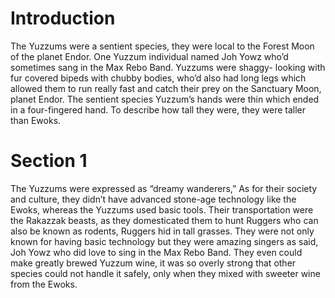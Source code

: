 # Introduction

The Yuzzums were a sentient species, they were local to the Forest Moon of the planet Endor.
One Yuzzum individual named Joh Yowz who’d sometimes sang in the Max Rebo Band.
Yuzzums were shaggy- looking with fur covered bipeds with chubby bodies, who’d also had long legs which allowed them to run really fast and catch their prey on the Sanctuary Moon, planet Endor.
The sentient species Yuzzum’s hands were thin which ended in a four-fingered hand.
To describe how tall they were, they were taller than Ewoks.

# Section 1

The Yuzzums were expressed as “dreamy wanderers,” As for their society and culture, they didn’t have advanced stone-age technology like the Ewoks, whereas the Yuzzums used basic tools.
Their transportation were the Rakazzak beasts, as they domesticated them to hunt Ruggers who can also be known as rodents, Ruggers hid in tall grasses.
They were not only known for having basic technology but they were amazing singers as said, Joh Yowz who did love to sing in the Max Rebo Band.
They even could make greatly brewed Yuzzum wine, it was so overly strong that other species could not handle it safely, only when they mixed with sweeter wine from the Ewoks.
